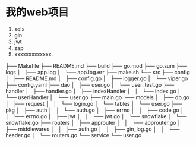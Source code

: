 # 我的web项目

1. sqlx
2. gin
3. jwt
4. zap
5. xxxxxxxxxxxxx.



├── Makefile
├── README.md
├── build
├── go.mod
├── go.sum
├── logs
│   ├── app.log
│   └── app.log.err
├── make.sh
└── src
    ├── config
    │   ├── README.md
    │   ├── config.go
    │   ├── logger.go
    │   └── viper.go
    ├── config.yaml
    ├── dao
    │   ├── user.go
    │   └── user_test.go
    ├── handler
    │   ├── handler.go
    │   ├── indexHandler
    │   │   └── index.go
    │   └── userHandler
    │       └── user.go
    ├── main.go
    ├── models
    │   ├── db.go
    │   ├── request
    │   │   └── login.go
    │   └── tables
    │       └── user.go
    ├── pkg
    │   ├── auth
    │   │   └── auth.go
    │   ├── errno
    │   │   ├── code.go
    │   │   └── errno.go
    │   ├── jwt
    │   │   └── jwt.go
    │   └── snowflake
    │       └── snowflake.go
    ├── routers
    │   ├── approuter
    │   │   └── approuter.go
    │   ├── middlewares
    │   │   ├── auth.go
    │   │   ├── gin_log.go
    │   │   └── header.go
    │   └── routers.go
    └── service
        └── user.go
